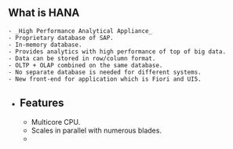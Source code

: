 ## What is HANA
	- _High Performance Analytical Appliance_
	- Proprietary database of SAP.
	- In-memory database.
	- Provides analytics with high performance of top of big data.
	- Data can be stored in row/column format.
	- OLTP + OLAP combined on the same database.
	- No separate database is needed for different systems.
	- New front-end for application which is Fiori and UI5.
- ## Features
	- Multicore CPU.
	- Scales in parallel with numerous blades.
	-